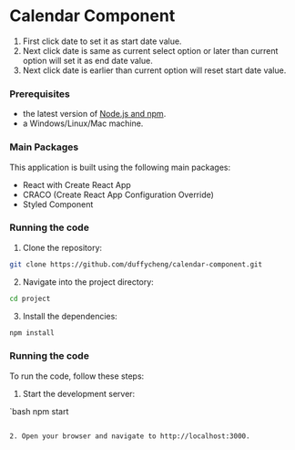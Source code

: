# Calendar Component

1. First click date to set it as start date value.
2. Next click date is same as current select option or later than current option will set it as end date value.
3. Next click date is earlier than current option will reset start date value.

### Prerequisites

-  the latest version of [Node.js and npm](https://nodejs.org/en/download/).
-  a Windows/Linux/Mac machine.

### Main Packages

This application is built using the following main packages:

- React with Create React App
- CRACO (Create React App Configuration Override)
- Styled Component

### Running the code

1. Clone the repository: 

```bash
git clone https://github.com/duffycheng/calendar-component.git
```

2. Navigate into the project directory:

```bash
cd project
```

3. Install the dependencies:

```bash
npm install
```

### Running the code
To run the code, follow these steps:

1. Start the development server:

`bash
npm start
```

2. Open your browser and navigate to http://localhost:3000.


